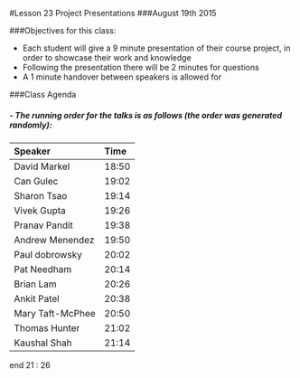 #Lesson 23 Project Presentations
###August 19th 2015

###Objectives for this class:
 * Each student will give a 9 minute presentation of their course project, in order to showcase their work and knowledge
 * Following the presentation there will be 2 minutes for questions
 * A 1 minute handover between speakers is allowed for
 
###Class Agenda
##### - The running order for the talks is as follows (the order was generated randomly):

| Speaker          | Time             | 
| :----------------|:-----------------|
|David Markel      |    18:50         |
|Can Gulec         |    19:02         |
|Sharon Tsao       |    19:14         |
|Vivek Gupta       |    19:26         |
|Pranav Pandit     |    19:38         |
|Andrew Menendez   |    19:50         |
|Paul dobrowsky    |    20:02         |
|Pat Needham       |    20:14         |
|Brian  Lam        |    20:26         |
|Ankit Patel       |    20:38         |
|Mary Taft-McPhee  |    20:50         |
|Thomas Hunter     |    21:02         |
|Kaushal Shah      |    21:14         |
end 21 : 26
 
